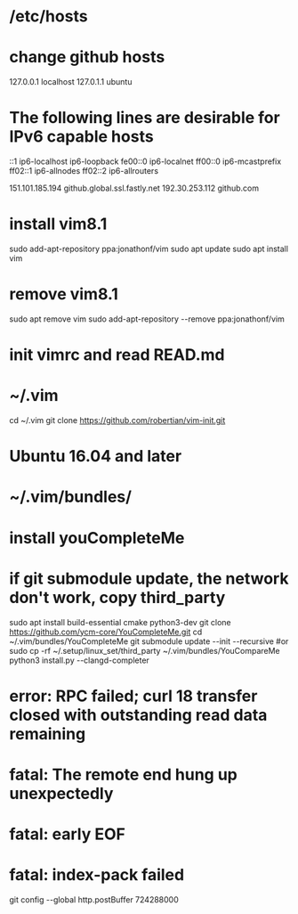 #  /etc/hosts
#  change github hosts
127.0.0.1	localhost
127.0.1.1	ubuntu

# The following lines are desirable for IPv6 capable hosts
::1     ip6-localhost ip6-loopback
fe00::0 ip6-localnet
ff00::0 ip6-mcastprefix
ff02::1 ip6-allnodes
ff02::2 ip6-allrouters

151.101.185.194 github.global.ssl.fastly.net
192.30.253.112 github.com

#  install vim8.1
sudo add-apt-repository ppa:jonathonf/vim
sudo apt update
sudo apt install vim

#  remove vim8.1
sudo apt remove vim
sudo add-apt-repository --remove ppa:jonathonf/vim

#  init vimrc and read READ.md
#  ~/.vim
cd ~/.vim
git clone https://github.com/robertian/vim-init.git

#  Ubuntu 16.04 and later
#  ~/.vim/bundles/
#  install youCompleteMe

#  if git submodule update, the network don't work, copy third_party
sudo apt install build-essential cmake python3-dev
git clone https://github.com/ycm-core/YouCompleteMe.git
cd ~/.vim/bundles/YouCompleteMe
git submodule update --init --recursive
#or
sudo cp -rf ~/.setup/linux_set/third_party ~/.vim/bundles/YouCompareMe
python3 install.py --clangd-completer


#  error: RPC failed; curl 18 transfer closed with outstanding read data remaining
#  fatal: The remote end hung up unexpectedly
#  fatal: early EOF
#  fatal: index-pack failed
git config --global http.postBuffer 724288000
